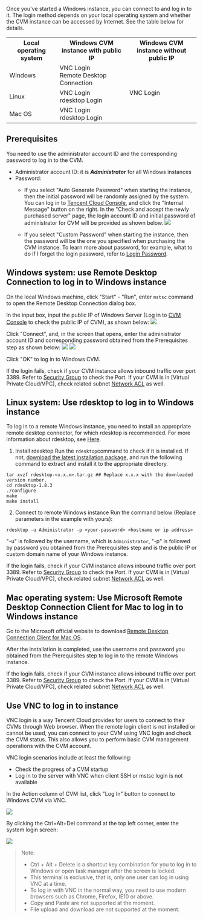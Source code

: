 Once you've started a Windows instance, you can connect to and log in to it. The login method depends on your local operating system and whether the CVM instance can be accessed by Internet. See the table below for details.
<table><tbody>
<tr><th>Local operating system</th><th> Windows CVM instance with public IP</th><th> Windows CVM instance without public IP</th></tr>
<tr><td>Windows</td><td>VNC Login<br>Remote Desktop Connection</td><td rowspan="3">VNC Login</td></tr>
<tr><td>Linux</td><td>VNC Login<br>rdesktop Login</td></tr>
<tr><td>Mac OS</td><td>VNC Login<br>rdesktop Login</td></tr>
</tbody></table>

## Prerequisites
You need to use the administrator account ID and the corresponding password to log in to the CVM.

- Administrator account ID: it is ***Administrator*** for all Windows instances 
- Password:
  - If you select "Auto Generate Password" when starting the instance, then the initial password will be randomly assigned by the system. You can log in to [Tencent Cloud Console](https://console.qcloud.com/), and click the "Internal Message" button on the right. In the "Check and accept the newly purchased server" page, the login account ID and initial password of administrator for CVM will be provided as shown below.
  ![](//mccdn.qcloud.com/img56a20f10a373a.png)

  - If you select "Custom Password" when starting the instance, then the password will be the one you specified when purchasing the CVM instance. To learn more about password, for example, what to do if I forget the login password, refer to [Login Password](/doc/product/213/6093).

## Windows system: use Remote Desktop Connection to log in to Windows instance
On the local Windows machine, click "Start" - "Run", enter `mstsc` command to open the Remote Desktop Connection dialog box.

In the input box, input the public IP of Windows Server (Log in to [CVM Console](https://console.qcloud.com/cvm) to check the public IP of CVM), as shown below:
![](//mccdn.qcloud.com/img56b1a11a3c31f.png)

Click "Connect", and, in the screen that opens, enter the administrator account ID and corresponding password obtained from the Prerequisites step as shown below:
![](//mccdn.qcloud.com/static/img/878a0e8ef1a0bcc51ad5de2bcce4e353/image.png)
![](//mccdn.qcloud.com/static/img/e140d3151ac8747014313b33e6413568/image.png)

Click "OK" to log in to Windows CVM.

If the login fails, check if your CVM instance allows inbound traffic over port 3389. Refer to [Security Group](/doc/product/213/5221) to check the Port. If your CVM is in [Virtual Private Cloud/VPC], check related subnet [Network ACL](/doc/product/215/5132) as well. 

## Linux system: Use rdesktop to log in to Windows instance
To log in to a remote Windows instance, you need to install an appropriate remote desktop connector, for which rdesktop is recommended. For more information about rdesktop, see [Here](http://www.rdesktop.org/).

1) Install rdesktop
Run the `rdesktop`command to check if it is installed. If not, [download the latest installation package](https://github.com/rdesktop/rdesktop/releases), and run the following command to extract and install it to the appropriate directory.
```
tar xvzf rdesktop-<x.x.x>.tar.gz ## Replace x.x.x with the downloaded version number. 
cd rdesktop-1.8.3
./configure 
make 
make install
```
2) Connect to remote Windows instance
Run the command below (Replace parameters in the example with yours):

```
rdesktop -u Administrator -p <your-password> <hostname or ip address> 
```
"-u" is followed by the username, which is `Administrator`, "-p" is followed by password you obtained from the Prerequisites step and <hostname or ip address> is the public IP or custom domain name of your Windows instance.


If the login fails, check if your CVM instance allows inbound traffic over port 3389. Refer to [Security Group](/doc/product/213/5221) to check the Port. If your CVM is in [Virtual Private Cloud/VPC], check related subnet [Network ACL](/doc/product/215/5132) as well. 

## Mac operating system: Use Microsoft Remote Desktop Connection Client for Mac to log in to Windows instance

Go to the Microsoft official website to download [Remote Desktop Connection Client for Mac OS](https://www.microsoft.com/zh-cn/download/details.aspx?spm=5176.doc25435.2.2.l9afth&id=18140).

After the installation is completed, use the username and password you obtained from the Prerequisites step to log in to the remote Windows instance.

If the login fails, check if your CVM instance allows inbound traffic over port 3389. Refer to [Security Group](/doc/product/213/5221) to check the Port. If your CVM is in [Virtual Private Cloud/VPC], check related subnet [Network ACL](/doc/product/215/5132) as well.  

## Use VNC to log in to instance
VNC login is a way Tencent Cloud provides for users to connect to their CVMs through Web browser. When the remote login client is not installed or cannot be used, you can connect to your CVM using VNC login and check the CVM status. This also allows you to perform basic CVM management operations with the CVM account.

VNC login scenarios include at least the following:
- Check the progress of a CVM startup
- Log in to the server with VNC when client SSH or mstsc login is not available 

In the Action column of CVM list, click "Log In" button to connect to Windows CVM via VNC.

![](//mccdn.qcloud.com/img56b1a6cb7b3e8.png)

By clicking the Ctrl+Alt+Del command at the top left corner, enter the system login screen:

![](//mccdn.qcloud.com/img56b1a6ff2e305.png)

> Note:
>- Ctrl + Alt + Delete is a shortcut key combination for you to log in to Windows or open task manager after the screen is locked.
>- This terminal is exclusive, that is, only one user can log in using VNC at a time.
>- To log in with VNC in the normal way, you need to use modern browsers such as Chrome, Firefox, IE10 or above.
>- Copy and Paste are not supported at the moment.
>- File upload and download are not supported at the moment.